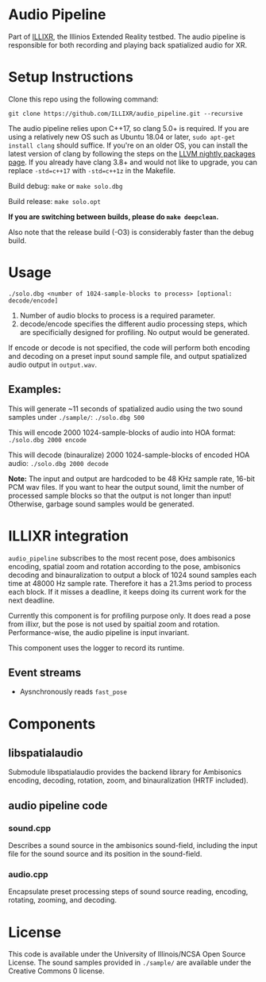 # Audio Pipeline

Part of [ILLIXR](https://github.com/ILLIXR/ILLIXR), the Illinios Extended Reality testbed. The audio pipeline is responsible for both recording and playing back spatialized audio for XR.

# Setup Instructions

Clone this repo using the following command:

`git clone https://github.com/ILLIXR/audio_pipeline.git --recursive`

The audio pipeline relies upon C++17, so clang 5.0+ is required. If you are using a relatively new OS such as Ubuntu 18.04 or later, `sudo apt-get install clang` should suffice. If you're on an older OS, you can install the latest version of clang by following the steps on the [LLVM nightly packages page](https://apt.llvm.org/). If you already have clang 3.8+ and would not like to upgrade, you can replace `-std=c++17` with `-std=c++1z` in the Makefile.

Build debug: `make` or `make solo.dbg`

Build release: `make solo.opt`

**If you are switching between builds, please do `make deepclean`.**

Also note that the release build (-O3) is considerably faster than the debug build.

# Usage

`./solo.dbg <number of 1024-sample-blocks to process> [optional: decode/encode]`

1. Number of audio blocks to process is a required parameter.
2. decode/encode specifies the different audio processing steps, which are specificially designed for profiling. No output would be generated.

If encode or decode is not specified, the code will perform both encoding and decoding on a preset input sound sample file, and output spatialized audio output in `output.wav`.

## Examples:

This will generate ~11 seconds of spatialized audio using the two sound samples under `./sample/`: `./solo.dbg 500`

This will encode 2000 1024-sample-blocks of audio into HOA format: `./solo.dbg 2000 encode`

This will decode (binauralize) 2000 1024-sample-blocks of encoded HOA audio: `./solo.dbg 2000 decode`

**Note:** The input and output are hardcoded to be 48 KHz sample rate, 16-bit PCM wav files. If you want to hear the output sound, limit the number of processed sample blocks so that the output is not longer than input! Otherwise, garbage sound samples would be generated.

# ILLIXR integration

`audio_pipeline` subscribes to the most recent pose, does ambisonics encoding, spatial zoom and
rotation according to the pose, ambisonics decoding and binauralization to output a block of 1024
sound samples each time at 48000 Hz sample rate. Therefore it has a 21.3ms period to process each
block. If it misses a deadline, it keeps doing its current work for the next deadline.

Currently this component is for profiling purpose only. It does read a pose from illixr, but the
pose is not used by spaitial zoom and rotation. Performance-wise, the audio pipeline is input
invariant.

This component uses the logger to record its runtime.

## Event streams

- Aysnchronously reads `fast_pose`

# Components

## libspatialaudio

Submodule libspatialaudio provides the backend library for Ambisonics encoding, decoding, rotation, zoom, and binauralization (HRTF included).

## audio pipeline code

### sound.cpp

Describes a sound source in the ambisonics sound-field, including the input file for the sound source and its position in the sound-field.

### audio.cpp

Encapsulate preset processing steps of sound source reading, encoding, rotating, zooming, and decoding.

# License

This code is available under the University of Illinois/NCSA Open Source License. The sound samples provided in `./sample/` are available under the Creative Commons 0 license.
